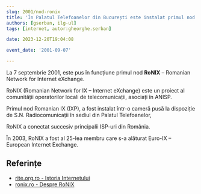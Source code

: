 ```yaml
---
slug: 2001/nod-ronix
title: 'În Palatul Telefoanelor din București este instalat primul nod RoNIX'
authors: [gserban, ilg-ul]
tags: [internet, autor:gheorghe.serban]

date: 2023-12-20T19:04:08

event_date: '2001-09-07'

---
```


La 7 septembrie 2001, este pus în funcțiune
primul nod **RoNIX** – Romanian Network for Internet eXchange.

<!-- truncate -->

RoNIX (Romanian Network for IX – Internet eXchange) este
un proiect al comunității
operatorilor locali de telecomunicații, asociați în ANISP.

Primul nod Romanian IX (IXP), a fost instalat
într-o cameră pusă la dispoziție de S.N. Radiocomunicații
în sediul din Palatul Telefoanelor,

RoNIX a conectat succesiv principalii ISP-uri din România.

În 2003, RoNIX a fost al 25-lea membru care s-a alăturat Euro-IX –
European Internet Exchange.

## Referințe

- [rite.org.ro - Istoria Internetului](https://rite.org.ro/istoria-internetului/)
- [ronix.ro - Despre RoNIX](https://www.ronix.ro/en/about/)
